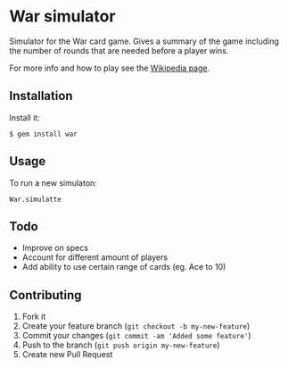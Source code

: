 # War simulator

Simulator for the War card game. Gives a summary of the game
including the number of rounds that are needed before a player
wins.

For more info and how to play see the
[Wikipedia page](http://en.wikipedia.org/wiki/War_(card_game)).

## Installation

Install it:

    $ gem install war

## Usage

To run a new simulaton:

    War.simulatte

## Todo

- Improve on specs
- Account for different amount of players
- Add ability to use certain range of cards (eg. Ace to 10)

## Contributing

1. Fork it
2. Create your feature branch (`git checkout -b my-new-feature`)
3. Commit your changes (`git commit -am 'Added some feature'`)
4. Push to the branch (`git push origin my-new-feature`)
5. Create new Pull Request
